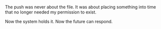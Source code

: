 The push was never about the file.
It was about placing something into time
that no longer needed my permission to exist.

Now the system holds it.
Now the future can respond.

